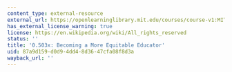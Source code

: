 ```yaml
---
content_type: external-resource
external_url: https://openlearninglibrary.mit.edu/courses/course-v1:MITx+0.503x+T2020/about
has_external_license_warning: true
license: https://en.wikipedia.org/wiki/All_rights_reserved
status: ''
title: '0.503x: Becoming a More Equitable Educator'
uid: 87a9d159-d0d9-4dd4-8d36-47cfa08f8d3a
wayback_url: ''
---
```

